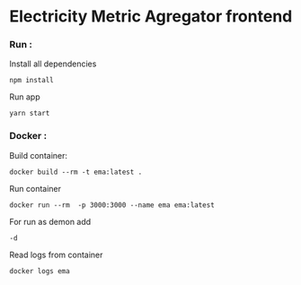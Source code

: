 # Electricity Metric Agregator frontend
### Run :
Install all dependencies 

    npm install

Run app

    yarn start

### Docker :

Build container:

    docker build --rm -t ema:latest .

Run container

    docker run --rm  -p 3000:3000 --name ema ema:latest

For run as demon add

    -d

Read logs from container

    docker logs ema
